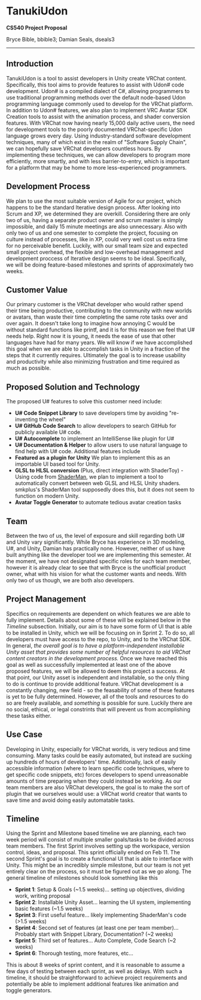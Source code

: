 # TanukiUdon
**CS540 Project Proposal**

Bryce Bible, bbible3;  Damian Seals, dseals3
<hr/>

## Introduction
TanukiUdon is a tool to assist developers in Unity create VRChat content. Specifically, this tool aims to provide features to assist with Udon# code development. 
Udon# is a compiled dialect of C#, allowing programmers to use traditional programming methods over the default node-based Udon programming language commonly used to develop for the VRChat platform.
In addition to Udon# features, we also plan to implement VRC Avatar SDK Creation tools to assist with the animation process, and shader conversion features.
With VRChat now having nearly 15,000 daily active users, the need for development tools to the poorly documented VRChat-specific Udon language grows every day.
Using industry-standard software development techniques, many of which exist in the realm of "Software Supply Chain", we can hopefully save VRChat developers countless hours.
By implementing these techniques, we can allow developers to program more efficiently, more smartly, and with less barrier-to-entry, which is important for a platform that may be home to more less-experienced programmers.
## Development Process
We plan to use the most suitable version of Agile for our project, which happens to be the standard Iterative design process. After looking into Scrum and XP, we determined they are overkill. Considering there are only two of us, having a separate product owner and scrum master is simply impossible, and daily 15 minute meetings are also unnecessary. Also with only two of us and one semester to complete the project, focusing on culture instead of processes, like in XP, could very well cost us extra time for no perceivable benefit. Luckily, with our small team size and expected small project overhead, the flexible and low-overhead management and development proccess of Iterative design seems to be ideal. Specifically, we will be doing feature-based milestones and sprints of approximately two weeks.
## Customer Value
Our primary customer is the VRChat developer who would rather spend their time being productive, contributing to the community with new worlds or avatars, than waste their time completing the same rote tasks over and over again. It doesn't take long to imagine how annoying C would be without standard functions like printf, and it is for this reason we feel that U# needs help. Right now it is young, it needs the ease of use that other languages have had for many years. We will know if we have accomplished this goal when we are able to accomplish tasks in Unity in a fraction of the steps that it currently requires. Ultimately the goal is to increase usability and productivity while also minimizing frustration and time required as much as possible.
## Proposed Solution and Technology
The proposed U# features to solve this customer need include:
* **U# Code Snippet Library** to save developers time by avoiding "re-inventing the wheel" 
* **U# GitHub Code Search** to allow developers to search GitHub for publicly available U# code. 
* **U# Autocomplete** to implement an IntelliSense like plugin for U# 
* **U# Documentation & Helper** to allow users to use natural language to find help with U# code.
Additional features include
* **Featured as a plugin for Unity** We plan to implement this as an importable UI based tool for Unity.
* **GLSL to HLSL conversion** (Plus, direct integration with ShaderToy) - Using code from [ShaderMan](https://github.com/smkplus/ShaderMan), we plan to implement a tool to automatically convert between web GLSL and HLSL Unity shaders. smkplus's ShaderMan tool supposedly does this, but it does not seem to function on modern Unity.
* **Avatar Toggle Generator** to automate tedious avatar creation tasks
## Team
Between the two of us, the level of exposure and skill regarding both U# and Unity vary significantly. While Bryce has experience in 3D modeling, U#, and Unity, Damian has practically none. However, neither of us have built anything like the developer tool we are implementing this semester.
At the moment, we have not designated specific roles for each team member, however it is already clear to see that with Bryce is the unofficial product owner, what with his vision for what the customer wants and needs. With only two of us though, we are both also developers.
## Project Management
Specifics on requirements are dependent on which features we are able to fully implement. Details about some of these will be explained below in the *Timeline* subsection.
Initially, our aim is to have some form of UI that is able to be installed in Unity, which we will be focusing on in Sprint 2. To do so, all developers must have access to the repo, to Unity, and to the VRChat SDK.
In general, *the overall goal is to have a platform-independent installable Unity asset that provides some number of helpful resources to aid VRChat content creators in the development process.*
Once we have reached this goal as well as successfully implemented at least one of the above proposed features, we will be allowed to deem this project a success. At that point, our Unity asset is independent and installable, so the only thing to do is continue to provide additional feature.
VRChat development is a constantly changing, new field - so the feasability of some of these features is yet to be fully determined.
However, all of the tools and resources to do so are freely available, and *something* is possible for sure. Luckily there are no social, ethical, or legal constrints that will prevent us from accmplishing these tasks either.
## Use Case
Developing in Unity, especially for VRChat worlds, is very tedious and time consuming. Many tasks could be easily automated, but instead are sucking up hundreds of hours of developers' time. Additionally, lack of easily accessible information (where to learn specific code techniques, where to get specific code snippets, etc) forces developers to spend unreasonable amounts of time preparing when they could instead be working. As our team members are also VRChat developers, the goal is to make the sort of plugin that we ourselves would use: a VRChat world creator that wants to save time and avoid doing easily automatable tasks.
## Timeline
Using the Sprint and Milestone based timeline we are planning, each two week period will consist of multiple smaller goals/tasks to be divided across team members. The first Sprint involves setting up the workspace, version control, ideas, and proposal. This sprint officially ended on Feb 11. The second Sprint's goal is to create a functional UI that is able to interface with Unity. This might be an incredibly simple milestone, but our team is not yet entirely clear on the process, so it must be figured out as we go along. The general timeline of milestones should look something like this
* **Sprint 1**: Setup & Goals (~1.5 weeks)... setting up objectives, dividing work, writing proposal
* **Sprint 2**: Installable Unity Asset... learning the UI system, implementing basic features (~1.5 weeks)
* **Sprint 3**: First useful feature... likely implementing ShaderMan's code (>1.5 weeks)
* **Sprint 4**: Second set of features (at least one per team member)... Probably start with Snippet Library, Documentation? (~2 weeks)
* **Sprint 5**: Third set of features... Auto Complete, Code Search (~2 weeks)
* **Sprint 6**: Thorough testing, more features, etc...

This is about 8 weeks of sprint content, and it is reasonable to assume a few days of testing between each sprint, as well as delays. With such a timeline, it should be straightforward to achieve project requirements and potentially be able to implement additional features like animation and toggle generators.
